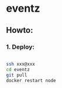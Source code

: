 # eventz


## Howto:

### 1. Deploy:

```bash

ssh xxx@xxx
cd eventz
git pull
docker restart node

```

